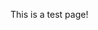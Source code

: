 This is a test page!
<input id="prodId" name="rh" type="hidden" value="awsIp">
<input id="prodId" name="lh" type="hidden" value="ipUbuntu">
<input id="prodId" name="st" type="hidden" value="pepe">
